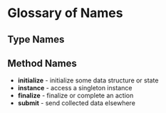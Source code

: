 # Glossary of Names
## Type Names

## Method Names

* **initialize** - initialize some data structure or state
* **instance** - access a singleton instance
* **finalize** - finalize or complete an action
* **submit** - send collected data elsewhere

